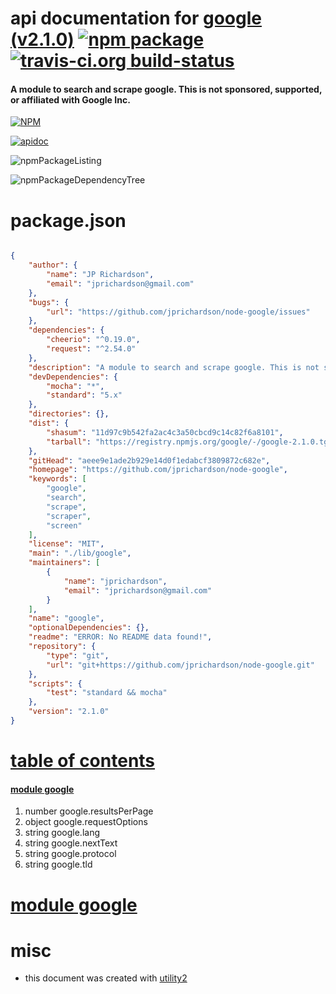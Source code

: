 # api documentation for  [google (v2.1.0)](https://github.com/jprichardson/node-google)  [![npm package](https://img.shields.io/npm/v/npmdoc-google.svg?style=flat-square)](https://www.npmjs.org/package/npmdoc-google) [![travis-ci.org build-status](https://api.travis-ci.org/npmdoc/node-npmdoc-google.svg)](https://travis-ci.org/npmdoc/node-npmdoc-google)
#### A module to search and scrape google. This is not sponsored, supported, or affiliated with Google Inc.

[![NPM](https://nodei.co/npm/google.png?downloads=true)](https://www.npmjs.com/package/google)

[![apidoc](https://npmdoc.github.io/node-npmdoc-google/build/screenCapture.buildNpmdoc.browser._2Fhome_2Ftravis_2Fbuild_2Fnpmdoc_2Fnode-npmdoc-google_2Ftmp_2Fbuild_2Fapidoc.html.png)](https://npmdoc.github.io/node-npmdoc-google/build/apidoc.html)

![npmPackageListing](https://npmdoc.github.io/node-npmdoc-google/build/screenCapture.npmPackageListing.svg)

![npmPackageDependencyTree](https://npmdoc.github.io/node-npmdoc-google/build/screenCapture.npmPackageDependencyTree.svg)



# package.json

```json

{
    "author": {
        "name": "JP Richardson",
        "email": "jprichardson@gmail.com"
    },
    "bugs": {
        "url": "https://github.com/jprichardson/node-google/issues"
    },
    "dependencies": {
        "cheerio": "^0.19.0",
        "request": "^2.54.0"
    },
    "description": "A module to search and scrape google. This is not sponsored, supported, or affiliated with Google Inc.",
    "devDependencies": {
        "mocha": "*",
        "standard": "5.x"
    },
    "directories": {},
    "dist": {
        "shasum": "11d97c9b542fa2ac4c3a50cbcd9c14c82f6a8101",
        "tarball": "https://registry.npmjs.org/google/-/google-2.1.0.tgz"
    },
    "gitHead": "aeee9e1ade2b929e14d0f1edabcf3809872c682e",
    "homepage": "https://github.com/jprichardson/node-google",
    "keywords": [
        "google",
        "search",
        "scrape",
        "scraper",
        "screen"
    ],
    "license": "MIT",
    "main": "./lib/google",
    "maintainers": [
        {
            "name": "jprichardson",
            "email": "jprichardson@gmail.com"
        }
    ],
    "name": "google",
    "optionalDependencies": {},
    "readme": "ERROR: No README data found!",
    "repository": {
        "type": "git",
        "url": "git+https://github.com/jprichardson/node-google.git"
    },
    "scripts": {
        "test": "standard && mocha"
    },
    "version": "2.1.0"
}
```



# <a name="apidoc.tableOfContents"></a>[table of contents](#apidoc.tableOfContents)

#### [module google](#apidoc.module.google)
1.  number <span class="apidocSignatureSpan">google.</span>resultsPerPage
1.  object <span class="apidocSignatureSpan">google.</span>requestOptions
1.  string <span class="apidocSignatureSpan">google.</span>lang
1.  string <span class="apidocSignatureSpan">google.</span>nextText
1.  string <span class="apidocSignatureSpan">google.</span>protocol
1.  string <span class="apidocSignatureSpan">google.</span>tld



# <a name="apidoc.module.google"></a>[module google](#apidoc.module.google)



# misc
- this document was created with [utility2](https://github.com/kaizhu256/node-utility2)

